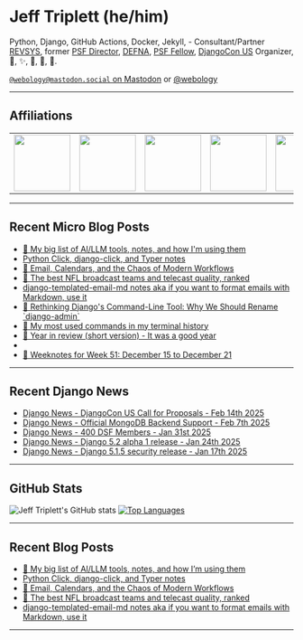 # Jeff Triplett (he/him)

Python, Django, GitHub Actions, Docker, Jekyll,  - Consultant/Partner [REVSYS][], former [PSF Director][], [DEFNA][], [PSF Fellow][], [DjangoCon US][] Organizer, 🏀, ✨, 💪, 🏃, 🤖.

<a href="https://mastodon.social/@webology" rel="me">`@webology@mastodon.social` on Mastodon</a> or <a href="https://twitter.com/webology">@webology</a>

<hr>

## Affiliations

<table border="0">
<tr>
<td><a href="https://github.com/revsys/"><img src="https://avatars.githubusercontent.com/u/308096?s=200&v=4" width="100px"></a></td>
<td><a href="https://github.com/psf/"><img src="https://avatars.githubusercontent.com/u/50630501?s=200&v=4" width="100px"></a></td>
<td><a href="https://github.com/djangocon/"><img src="https://avatars.githubusercontent.com/u/2891658?s=400&&v=4" width="100px"></a></td>
<td><a href="https://github.com/defna/"><img src="https://avatars.githubusercontent.com/u/13454395?s=200&v=4" width="100px"></a></td>
<td><a href="https://github.com/djangopackages/"><img src="https://avatars.githubusercontent.com/u/27385825?s=200&v=4" width="100px"></a></td>
</tr>
</table>

<hr>

## Recent Micro Blog Posts

<!--START_SECTION:micro-posts-->
* [🤖 My big list of AI&#x2F;LLM tools, notes, and how I&#39;m using them](https:&#x2F;&#x2F;micro.webology.dev&#x2F;2025&#x2F;01&#x2F;29&#x2F;my-big-list-of-aillm&#x2F;)
* [Python Click, django-click, and Typer notes](https:&#x2F;&#x2F;micro.webology.dev&#x2F;2025&#x2F;01&#x2F;22&#x2F;python-click-djangoclick-and-typer&#x2F;)
* [📩 Email, Calendars, and the Chaos of Modern Workflows](https:&#x2F;&#x2F;micro.webology.dev&#x2F;2025&#x2F;01&#x2F;15&#x2F;email-calendars-and-the-chaos&#x2F;)
* [🏈 The best NFL broadcast teams and telecast quality, ranked](https:&#x2F;&#x2F;micro.webology.dev&#x2F;2025&#x2F;01&#x2F;12&#x2F;the-best-nfl-broadcast-teams&#x2F;)
* [django-templated-email-md notes aka if you want to format emails with Markdown, use it](https:&#x2F;&#x2F;micro.webology.dev&#x2F;2025&#x2F;01&#x2F;11&#x2F;djangotemplatedemailmd-notes-aka-if-you&#x2F;)
* [🤔 Rethinking Django&#39;s Command-Line Tool: Why We Should Rename &#x60;django-admin&#x60;](https:&#x2F;&#x2F;micro.webology.dev&#x2F;2025&#x2F;01&#x2F;08&#x2F;rethinking-djangos-commandline-tool-why&#x2F;)
* [🐚 My most used commands in my terminal history](https:&#x2F;&#x2F;micro.webology.dev&#x2F;2025&#x2F;01&#x2F;02&#x2F;my-most-used-commands-in&#x2F;)
* [🎊 Year in review (short version) - It was a good year](https:&#x2F;&#x2F;micro.webology.dev&#x2F;2025&#x2F;01&#x2F;01&#x2F;year-in-review-short-version&#x2F;)
* [](https:&#x2F;&#x2F;micro.webology.dev&#x2F;2024&#x2F;12&#x2F;31&#x2F;github-stars-are-only-good&#x2F;)
* [🎄 Weeknotes for Week 51: December 15 to December 21](https:&#x2F;&#x2F;micro.webology.dev&#x2F;2024&#x2F;12&#x2F;22&#x2F;weeknotes-for-week-december-to&#x2F;)
<!--END_SECTION:micro-posts-->

<hr>

## Recent Django News

<!--START_SECTION:news-->
* [Django News - DjangoCon US Call for Proposals - Feb 14th 2025](https:&#x2F;&#x2F;django-news.com&#x2F;issues&#x2F;272)
* [Django News - Official MongoDB Backend Support - Feb 7th 2025](https:&#x2F;&#x2F;django-news.com&#x2F;issues&#x2F;271)
* [Django News - 400 DSF Members - Jan 31st 2025](https:&#x2F;&#x2F;django-news.com&#x2F;issues&#x2F;270)
* [Django News - Django 5.2 alpha 1 release - Jan 24th 2025](https:&#x2F;&#x2F;django-news.com&#x2F;issues&#x2F;269)
* [Django News - Django 5.1.5 security release - Jan 17th 2025](https:&#x2F;&#x2F;django-news.com&#x2F;issues&#x2F;268)
<!--END_SECTION:news-->

<hr>

## GitHub Stats

![Jeff Triplett's GitHub stats](https://github-readme-stats.vercel.app/api?username=jefftriplett&show_icons=&private_count=true&theme=dracula)  [![Top Languages](https://github-readme-stats.vercel.app/api/top-langs/?username=jefftriplett&layout=compact&theme=dracula)]()

<hr>

## Recent Blog Posts

<!--START_SECTION:posts-->
* [🤖 My big list of AI&#x2F;LLM tools, notes, and how I’m using them](https:&#x2F;&#x2F;jefftriplett.com&#x2F;2025&#x2F;my-big-list-of-ai-llm-tools-notes-and-how-i-m-using-them&#x2F;)
* [Python Click, django-click, and Typer notes](https:&#x2F;&#x2F;jefftriplett.com&#x2F;2025&#x2F;python-click-django-click-and-typer-notes&#x2F;)
* [📩 Email, Calendars, and the Chaos of Modern Workflows](https:&#x2F;&#x2F;jefftriplett.com&#x2F;2025&#x2F;email-calendars-and-the-chaos-of-modern-workflows&#x2F;)
* [🏈 The best NFL broadcast teams and telecast quality, ranked](https:&#x2F;&#x2F;jefftriplett.com&#x2F;2025&#x2F;the-best-nfl-broadcast-teams-and-telecast-quality-ranked&#x2F;)
* [django-templated-email-md notes aka if you want to format emails with Markdown, use it](https:&#x2F;&#x2F;jefftriplett.com&#x2F;2025&#x2F;django-templated-email-md-notes-aka-if-you-want-to-format-emails-with-markdown-use-it&#x2F;)
<!--END_SECTION:posts-->

<hr>

[DEFNA]: https://www.defna.org/
[DjangoCon US]: http://djangocon.us/
[PSF Director]: https://www.python.org/psf/members/#board-of-directors
[REVSYS]: https://www.revsys.com/
[PSF Fellow]: https://www.python.org/psf/fellows/
